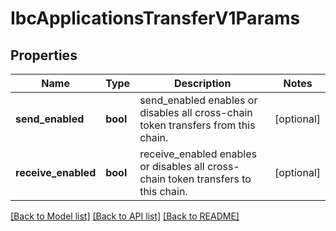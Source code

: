 # IbcApplicationsTransferV1Params

## Properties
Name | Type | Description | Notes
------------ | ------------- | ------------- | -------------
**send_enabled** | **bool** | send_enabled enables or disables all cross-chain token transfers from this chain. | [optional] 
**receive_enabled** | **bool** | receive_enabled enables or disables all cross-chain token transfers to this chain. | [optional] 

[[Back to Model list]](../README.md#documentation-for-models) [[Back to API list]](../README.md#documentation-for-api-endpoints) [[Back to README]](../README.md)

